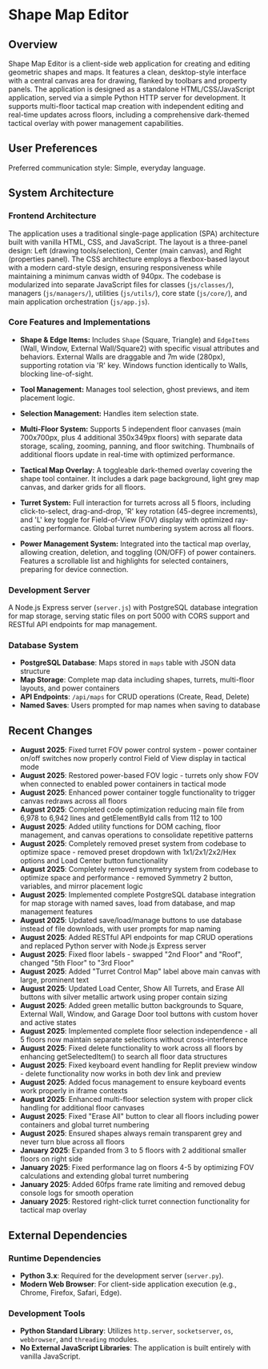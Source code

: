 # Shape Map Editor

## Overview
Shape Map Editor is a client-side web application for creating and editing geometric shapes and maps. It features a clean, desktop-style interface with a central canvas area for drawing, flanked by toolbars and property panels. The application is designed as a standalone HTML/CSS/JavaScript application, served via a simple Python HTTP server for development. It supports multi-floor tactical map creation with independent editing and real-time updates across floors, including a comprehensive dark-themed tactical overlay with power management capabilities.

## User Preferences
Preferred communication style: Simple, everyday language.

## System Architecture

### Frontend Architecture
The application uses a traditional single-page application (SPA) architecture built with vanilla HTML, CSS, and JavaScript. The layout is a three-panel design: Left (drawing tools/selection), Center (main canvas), and Right (properties panel). The CSS architecture employs a flexbox-based layout with a modern card-style design, ensuring responsiveness while maintaining a minimum canvas width of 940px. The codebase is modularized into separate JavaScript files for classes (`js/classes/`), managers (`js/managers/`), utilities (`js/utils/`), core state (`js/core/`), and main application orchestration (`js/app.js`).

### Core Features and Implementations
- **Shape & Edge Items:** Includes `Shape` (Square, Triangle) and `EdgeItems` (Wall, Window, External Wall/Square2) with specific visual attributes and behaviors. External Walls are draggable and 7m wide (280px), supporting rotation via 'R' key. Windows function identically to Walls, blocking line-of-sight.
- **Tool Management:** Manages tool selection, ghost previews, and item placement logic.
- **Selection Management:** Handles item selection state.


- **Multi-Floor System:** Supports 5 independent floor canvases (main 700x700px, plus 4 additional 350x349px floors) with separate data storage, scaling, zooming, panning, and floor switching. Thumbnails of additional floors update in real-time with optimized performance.
- **Tactical Map Overlay:** A toggleable dark-themed overlay covering the shape tool container. It includes a dark page background, light grey map canvas, and darker grids for all floors.
- **Turret System:** Full interaction for turrets across all 5 floors, including click-to-select, drag-and-drop, 'R' key rotation (45-degree increments), and 'L' key toggle for Field-of-View (FOV) display with optimized ray-casting performance. Global turret numbering system across all floors.
- **Power Management System:** Integrated into the tactical map overlay, allowing creation, deletion, and toggling (ON/OFF) of power containers. Features a scrollable list and highlights for selected containers, preparing for device connection.

### Development Server
A Node.js Express server (`server.js`) with PostgreSQL database integration for map storage, serving static files on port 5000 with CORS support and RESTful API endpoints for map management.

### Database System
- **PostgreSQL Database**: Maps stored in `maps` table with JSON data structure
- **Map Storage**: Complete map data including shapes, turrets, multi-floor layouts, and power containers
- **API Endpoints**: `/api/maps` for CRUD operations (Create, Read, Delete)
- **Named Saves**: Users prompted for map names when saving to database

## Recent Changes
- **August 2025**: Fixed turret FOV power control system - power container on/off switches now properly control Field of View display in tactical mode
- **August 2025**: Restored power-based FOV logic - turrets only show FOV when connected to enabled power containers in tactical mode
- **August 2025**: Enhanced power container toggle functionality to trigger canvas redraws across all floors
- **August 2025**: Completed code optimization reducing main file from 6,978 to 6,942 lines and getElementById calls from 112 to 100
- **August 2025**: Added utility functions for DOM caching, floor management, and canvas operations to consolidate repetitive patterns
- **August 2025**: Completely removed preset system from codebase to optimize space - removed preset dropdown with 1x1/2x1/2x2/Hex options and Load Center button functionality
- **August 2025**: Completely removed symmetry system from codebase to optimize space and performance - removed Symmetry 2 button, variables, and mirror placement logic
- **August 2025**: Implemented complete PostgreSQL database integration for map storage with named saves, load from database, and map management features
- **August 2025**: Updated save/load/manage buttons to use database instead of file downloads, with user prompts for map naming
- **August 2025**: Added RESTful API endpoints for map CRUD operations and replaced Python server with Node.js Express server
- **August 2025**: Fixed floor labels - swapped "2nd Floor" and "Roof", changed "5th Floor" to "3rd Floor"
- **August 2025**: Added "Turret Control Map" label above main canvas with large, prominent text
- **August 2025**: Updated Load Center, Show All Turrets, and Erase All buttons with silver metallic artwork using proper contain sizing
- **August 2025**: Added green metallic button backgrounds to Square, External Wall, Window, and Garage Door tool buttons with custom hover and active states
- **August 2025**: Implemented complete floor selection independence - all 5 floors now maintain separate selections without cross-interference
- **August 2025**: Fixed delete functionality to work across all floors by enhancing getSelectedItem() to search all floor data structures
- **August 2025**: Fixed keyboard event handling for Replit preview window - delete functionality now works in both dev link and preview
- **August 2025**: Added focus management to ensure keyboard events work properly in iframe contexts
- **August 2025**: Enhanced multi-floor selection system with proper click handling for additional floor canvases
- **August 2025**: Fixed "Erase All" button to clear all floors including power containers and global turret numbering
- **August 2025**: Ensured shapes always remain transparent grey and never turn blue across all floors
- **January 2025**: Expanded from 3 to 5 floors with 2 additional smaller floors on right side
- **January 2025**: Fixed performance lag on floors 4-5 by optimizing FOV calculations and extending global turret numbering
- **January 2025**: Added 60fps frame rate limiting and removed debug console logs for smooth operation
- **January 2025**: Restored right-click turret connection functionality for tactical map overlay

## External Dependencies

### Runtime Dependencies
- **Python 3.x**: Required for the development server (`server.py`).
- **Modern Web Browser**: For client-side application execution (e.g., Chrome, Firefox, Safari, Edge).

### Development Tools
- **Python Standard Library**: Utilizes `http.server`, `socketserver`, `os`, `webbrowser`, and `threading` modules.
- **No External JavaScript Libraries**: The application is built entirely with vanilla JavaScript.
